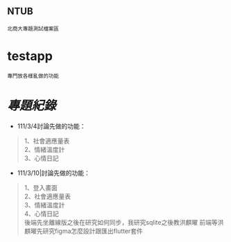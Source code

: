 ## NTUB 
    北商大專題測試檔案區

# testapp
    專門放各樣亂做的功能

# _專題紀錄_
- 111/3/4討論先做的功能：
>1、社會適應量表  
2、情緒溫度計  
3、心情日記  

- 111/3/10|討論先做的功能：
>1、登入畫面  
2、社會適應量表  
3、情緒溫度計  
4、心情日記  
後端先坐離線版之後在研究如何同步，我研究sqlite之後教洪麒曜
前端等洪麒曜先研究figma怎麼設計跟匯出flutter套件  
